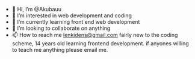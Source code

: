 - 👋 Hi, I’m @Akubauu
- 👀 I’m interested in web development and coding
- 🌱 I’m currently learning front end web development
- 💞️ I’m looking to collaborate on anything
- 📫 How to reach me lenkidens@gmail.com
fairly new to the coding scheme, 14 years old learning frontend development. if anyones willing to teach me anything please email me.
<!---
Akubauu/Akubauu is a ✨ special ✨ repository because its `README.md` (this file) appears on your GitHub profile.
You can click the Preview link to take a look at your changes.
--->
